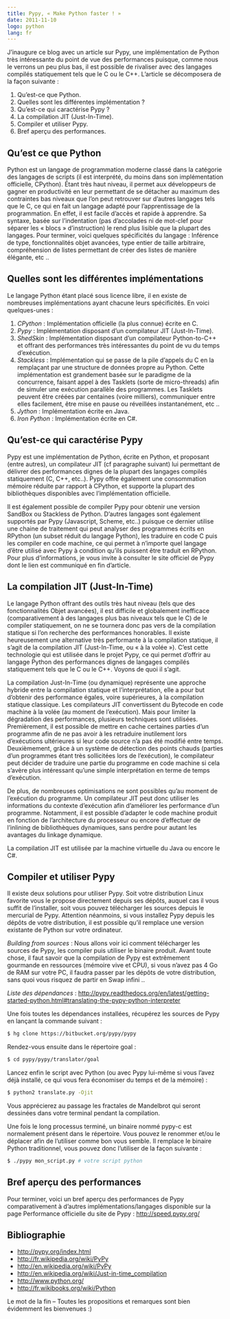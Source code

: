 ```yaml
---
title: Pypy, « Make Python faster ! »
date: 2011-11-10
logo: python
lang: fr
---
```


J’inaugure ce blog avec un article sur Pypy, une implémentation de
Python très intéressante du point de vue des performances puisque,
comme nous le verrons un peu plus bas, il est possible de rivaliser avec
des langages compilés statiquement tels que le C ou le C++. L’article
se décomposera de la façon suivante :

1. Qu’est-ce que Python.
2. Quelles sont les différentes implémentation ?
3. Qu’est-ce qui caractérise Pypy ?
4. La compilation JIT (Just-In-Time).
5. Compiler et utiliser Pypy.
6. Bref aperçu des performances.

## Qu’est ce que Python

Python est un langage de programmation moderne classé dans la
catégorie des langages de scripts (il est interprété, du moins dans
son implémentation officielle, CPython). Étant très haut niveau, il
permet aux développeurs de gagner en productivité en leur permettant
de se détacher au maximum des contraintes bas niveaux que l’on peut
retrouver sur d’autres langages tels que le C, ce qui en fait un
langage adapté pour l’apprentissage de la programmation. En effet,
il est facile d’accès et rapide à apprendre. Sa syntaxe, basée
sur l’indentation (pas d’accolades ni de mot-clef pour séparer
les « blocs » d’instruction) le rend plus lisible que la plupart
des langages. Pour terminer, voici quelques spécificités du langage
: Inférence de type, fonctionnalités objet avancées, type entier de
taille arbitraire, compréhension de listes permettant de créer des
listes de manière élégante, etc ..

## Quelles sont les différentes implémentations

Le langage Python étant placé sous licence libre, il en existe de
nombreuses implémentations ayant chacune leurs spécificités. En voici
quelques-unes :

1. *CPython* : Implémentation officielle (la plus connue) écrite en C.
2. *Pypy* : Implémentation disposant d’un compilateur JIT (Just-In-Time).
3. *ShedSkin* : Implémentation disposant d’un compilateur
Python-to-C++ et offrant des performances très intéressantes du point
de vu du temps d’exécution.
4. *Stackless* : Implémentation qui se passe de la pile d’appels du
C en la remplaçant par une structure de données propre au Python.
Cette implémentation est grandement basée sur le paradigme de la
concurrence, faisant appel à des Tasklets (sorte de micro-threads)
afin de simuler une exécution parallèle des programmes. Les Tasklets
peuvent être créées par centaines (voire milliers), communiquer entre
elles facilement, être mise en pause ou réveillées instantanément,
etc ..
5. *Jython* : Implémentation écrite en Java.
6. *Iron Python* : Implémentation écrite en C#.

## Qu’est-ce qui caractérise Pypy

Pypy est une implémentation de Python, écrite en Python, et proposant
(entre autres), un compilateur JIT (cf paragraphe suivant) lui
permettant de délivrer des performances dignes de la plupart des
langages compilés statiquement (C, C++, etc..). Pypy offre également
une consommation mémoire réduite par rapport à CPython, et supporte
la plupart des bibliothèques disponibles avec l’implémentation
officielle.

Il est également possible de compiler Pypy pour obtenir une version
SandBox ou Stackless de Python. D’autres langages sont également
supportés par Pypy (Javascript, Scheme, etc..) puisque ce dernier
utilise une chaine de traitement qui peut analyser des programmes
écrits en RPython (un subset réduit du langage Python), les
traduire en code C puis les compiler en code machine, ce qui permet
à n’importe quel langage d’être utilisé avec Pypy à condition
qu’ils puissent être traduit en RPython. Pour plus d’informations,
je vous invite à consulter le site officiel de Pypy dont le lien est
communiqué en fin d’article.

## La compilation JIT (Just-In-Time)

Le langage Python offrant des outils très haut niveau (tels que des
fonctionnalités Objet avancées), il est difficile et globalement
inefficace (comparativement à des langages plus bas niveaux tels que le
C) de le compiler statiquement, on ne se tournera donc pas vers de la
compilation statique si l’on recherche des performances honorables. Il
existe heureusement une alternative très performante à la compilation
statique, il s’agit de la compilation JIT (Just-In-Time, ou « à la
volée »). C’est cette technologie qui est utilisée dans le projet
Pypy, ce qui permet d’offrir au langage Python des performances dignes
de langages compilés statiquement tels que le C ou le C++. Voyons de
quoi il s’agit.

La compilation Just-In-Time (ou dynamique) représente une approche
hybride entre la compilation statique et l’interprétation, elle a
pour but d’obtenir des performance égales, voire supérieures, à la
compilation statique classique. Les compilateurs JIT convertissent du
Bytecode en code machine à la volée (au moment de l’exécution).
Mais pour limiter la dégradation des performances, plusieurs techniques
sont utilisées. Premièrement, il est possible de mettre en cache
certaines parties d’un programme afin de ne pas avoir à les
retraduire inutilement lors d’exécutions ultérieures si leur code
source n’a pas été modifié entre temps. Deuxièmement, grâce à
un système de détection des points chauds (parties d’un programmes
étant très sollicitées lors de l’exécution), le compilateur peut
décider de traduire une partie du programme en code machine si cela
s’avère plus intéressant qu’une simple interprétation en terme de
temps d’exécution.

De plus, de nombreuses optimisations ne sont possibles qu’au moment
de l’exécution du programme. Un compilateur JIT peut donc utiliser
les informations du contexte d’exécution afin d’améliorer les
performance d’un programme. Notamment, il est possible d’adapter le
code machine produit en fonction de l’architecture du processeur ou
encore d’effectuer de l’inlining de bibliothèques dynamiques, sans
perdre pour autant les avantages du linkage dynamique.

La compilation JIT est utilisée par la machine virtuelle du Java ou
encore le C#.

## Compiler et utiliser Pypy

Il existe deux solutions pour utiliser Pypy. Soit votre distribution
Linux favorite vous le propose directement depuis ses dépôts, auquel
cas il vous suffit de l’installer, soit vous pouvez télécharger
les sources depuis le mercurial de Pypy. Attention néanmoins, si
vous installez Pypy depuis les dépôts de votre distribution, il est
possible qu’il remplace une version existante de Python sur votre
ordinateur.

*Building from sources* : Nous allons voir ici comment télécharger les
sources de Pypy, les compiler puis utiliser le binaire produit. Avant
toute chose, il faut savoir que la compilation de Pypy est extrêmement
gourmande en ressources (mémoire vive et CPU), si vous n’avez pas
4 Go de RAM sur votre PC, il faudra passer par les dépôts de votre
distribution, sans quoi vous risquez de partir en Swap infini ..

*Liste des dépendances* : <http://pypy.readthedocs.org/en/latest/getting-started-python.html#translating-the-pypy-python-interpreter>

Une fois toutes les dépendances installées, récupérez les sources de
Pypy en lançant la commande suivant :

```sh
$ hg clone https://bitbucket.org/pypy/pypy
```

Rendez-vous ensuite dans le répertoire goal :

```sh
$ cd pypy/pypy/translator/goal
```

Lancez enfin le script avec Python (ou avec Pypy lui-même si vous
l’avez déjà installé, ce qui vous fera économiser du temps et de
la mémoire) :

```sh
$ python2 translate.py -Ojit
```

Vous apprécierez au passage les fractales de Mandelbrot qui seront
dessinées dans votre terminal pendant la compilation.

Une fois le long processus terminé, un binaire nommé pypy-c est
normalement présent dans le répertoire. Vous pouvez le renommer et/ou
le déplacer afin de l’utiliser comme bon vous semble. Il remplace le
binaire Python traditionnel, vous pouvez donc l’utiliser de la façon
suivante :

```sh
$ ./pypy mon_script.py # votre script python
```

## Bref aperçu des performances

Pour terminer, voici un bref aperçu des performances de Pypy
comparativement à d’autres implémentations/langages disponible sur
la page Performance officielle du site de Pypy : <http://speed.pypy.org/>

## Bibliographie

* <http://pypy.org/index.html>
* <http://fr.wikipedia.org/wiki/PyPy>
* <http://en.wikipedia.org/wiki/PyPy>
* <http://en.wikipedia.org/wiki/Just-in-time_compilation>
* <http://www.python.org/>
* <http://fr.wikibooks.org/wiki/Python>

Le mot de la fin – Toutes les propositions et remarques sont bien
évidemment les bienvenues :)

